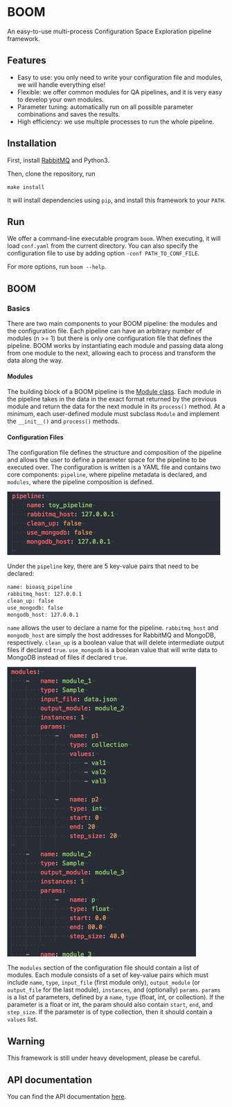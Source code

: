 # BOOM
An easy-to-use multi-process Configuration Space Exploration pipeline framework.

## Features
- Easy to use: you only need to write your configuration file and modules, we will handle everything else!
- Flexible: we offer common modules for QA pipelines, and it is very easy to develop your own modules.
- Parameter tuning: automatically run on all possible parameter combinations and saves the results.
- High efficiency: we use multiple processes to run the whole pipeline.

## Installation
First, install [RabbitMQ](https://www.rabbitmq.com/download.html) and Python3.

Then, clone the repository, run

	make install

It will install dependencies using `pip`, and install this framework to your `PATH`.

## Run
We offer a command-line executable program `boom`.
When executing, it will load `conf.yaml` from the current directory.
You can also specify the configuration file to use by adding option `-conf PATH_TO_CONF_FILE`.

For more options, run `boom --help`.

## BOOM

### Basics
There are two main components to your BOOM pipeline: the modules and the configuration file. Each pipeline can have an arbitrary number of modules (n >= 1) but there is only one configuration file that defines the pipeline. BOOM works by instantiating each module and passing data along from one module to the next, allowing each to process and transform the data along the way.

#### Modules
The building block of a BOOM pipeline is the [Module class](https://bioasq.boyue.li/classsrc_1_1modules_1_1module_1_1_module.html). Each module in the pipeline takes in the data in the exact format returned by the previous module and return the data for the next module in its `process()` method. At a minimum, each user-defined module must subclass `Module` and implement the `__init__()` and `process()` methods.

#### Configuration Files
The configuration file defines the structure and composition of the pipeline and allows the user to define a parameter space for the pipeline to be executed over. The configuration is written is a YAML file and contains two core components: `pipeline`, where pipeline metadata is declared, and `modules`, where the pipeline composition is defined.

![YAML Pipeline Declaration](/images/toy_yaml_pipeline.png)

Under the `pipeline` key, there are 5 key-value pairs that need to be declared:

    name: bioasq_pipeline
    rabbitmq_host: 127.0.0.1
    clean_up: false
    use_mongodb: false
    mongodb_host: 127.0.0.1

`name` allows the user to declare a name for the pipeline. `rabbitmq_host` and `mongodb_host` are simply the host addresses for RabbitMQ and MongoDB, respectively. `clean_up` is a boolean value that will delete intermediate output files if declared `true`. `use_mongodb` is a boolean value that will write data to MongoDB instead of files if declared `true`.

![Toy conf.yaml](/images/toy_conf.png)

The `modules` section of the configuration file should contain a list of modules. Each module consists of a set of key-value pairs which  must include `name`, `type`, `input_file` (first module only), `output_module` (or `output_file` for the last module), `instances`, and (optionally) `params`. `params` is a list of parameters, defined by a `name`, `type` (float, int, or collection). If the parameter is a float or int, the param should also contain `start`, `end`, and `step_size`. If the parameter is of type collection, then it should contain a `values` list.

## Warning
This framework is still under heavy development,
please be careful.

## API documentation
You can find the API documentation [here](https://boom.boyue.li).

